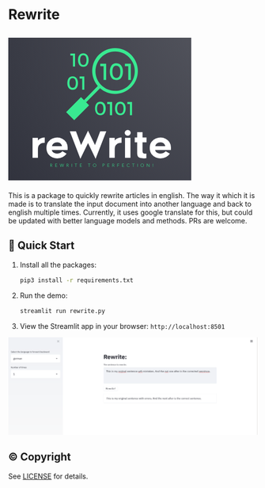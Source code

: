 
# Rewrite

![reWrite Logo](/logo.png)
--------------------------


This is a package to quickly rewrite articles in english. The way it which it is made is to translate the input
document into another language and back to english multiple times. Currently, it uses google translate for this, but 
could be updated with better language models and methods. PRs are welcome.

## 🚀 Quick Start

1. Install all the packages:
    ```bash
    pip3 install -r requirements.txt
    ```
2. Run the demo:
    ```bash
    streamlit run rewrite.py
    ```
3. View the Streamlit app in your browser: `http://localhost:8501`



![Alt text](/reWrite.png?raw=true "The screenshot of the reWrite App.")



## © Copyright

See [LICENSE](LICENSE) for details.
